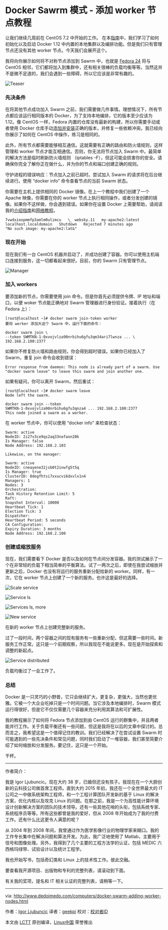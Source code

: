# Docker Sawrm 模式 - 添加 worker 节点教程

让我们继续几周前在 CentOS 7.2 中开始的工作。 在本[指南][1]中，我们学习了如何初始化以及启动 Docker 1.12 中内置的本地集群以及编排功能。但是我们只有管理节点还没有其他 worker 节点。今天我们会展开这个。

我将向你展示如何将不对称节点添加到 Sawrm 中，也就是 [Fedora 24][2] 将与 CentOS 相邻，它们都将加入到集群中，还有相关很棒的负载均衡等等。当然这并不是微不足道的，我们会遇到一些障碍，所以它应该是非常有趣的。

 ![Teaser](http://www.dedoimedo.com/images/computers-years/2016-2/docker-swarm-teaser-more.png) 

### 先决条件

在将其他节点成功加入 Swarm 之前，我们需要做几件事情。理想情况下，所有节点都应该运行相同版本的 Docker，为了支持本地编排，它的版本至少应该为 1.12。像 CentOS 一样，Fedora 内置的仓库没有最新的构建，所以你需要手动或者使用 Docker 仓库手动[添加并安装][3]正确的版本，并修复一些依赖冲突。我已经向你展示了如何在 CentOS 中操作，练习是相同的。

此外，所有节点都需要能够相互通信。这就需要有正确的路由和防火墙规则，这样管理和 worker 节点才能互相通信。否则，你无法将节点加入 Swarm 中。最简单的解决方法是临时刷新防火墙规则 （iptables -F），但这可能会损害你的安全。请确保你完全了解你正在做什么，并为你的节点和端口创建正确的规则。

守护进程的错误响应：节点加入之前已超时。尝试加入 Swarm 的请求将在后台继续进行。使用 “docker info” 命令查看节点的当前 Swarm 状态。

你需要在主机上提供相同的 Docker 镜像。在上一个教程中我们创建了一个 Apache 映像，你需要在你的 worker 节点上执行相同操作，或者分发创建的镜像。如果你不这样做，你会遇到错误。如果你在设置 Docker 上需要帮助，请阅读我的[介绍指南][4]和[网络教程][5]。

```
7vwdxioopmmfp3amlm0ulimcu   \_ websky.11   my-apache2:latest
localhost.localdomain   Shutdown   Rejected 7 minutes ago
"No such image: my-apache2:lat&"
```

### 现在开始

现在我们有一台 CentOS 机器并启动了，并成功创建了容器。你可以使用主机端口连接到服务，这一切都看起来很好。目前，你的 Swarm 只有管理节点。

 ![Manager](http://www.dedoimedo.com/images/computers-years/2016-2/docker-swarm-manager.png) 

### 加入 workers

要添加新的节点，你需要使用 join 命令。但是你首先必须提供令牌、IP 地址和端口，以便 woker 节点能正确地对 Swarm 管理器进行身份验证。接着执行（在 Fedora 上）：

```
[root@localhost ~]# docker swarm join-token worker
要将 worker 添加大这个 Swarm 中，运行下面的命令：

docker swarm join \
--token SWMTKN-1-0xvojvlza90nrbihu6gfu3qm34ari7lwnza ... \
192.168.2.100:2377
```

如果你不修复防火墙和路由规则，你会得到超时错误。如果你已经加入了 Swarm，重复 join 命令会收到错误：

```
Error response from daemon: This node is already part of a swarm. Use "docker swarm leave" to leave this swarm and join another one.
```

如果有疑问，你可以离开 Swarm，然后重试：

```
[root@localhost ~]# docker swarm leave
Node left the swarm.

docker swarm join --token
SWMTKN-1-0xvojvlza90nrbihu6gfu3qnza4 ... 192.168.2.100:2377
This node joined a swarm as a worker.
```

在 worker 节点中，你可以使用 “docker info” 来检查状态：

```
Swarm: active
NodeID: 2i27v3ce9qs2aq33nofaon20k
Is Manager: false
Node Address: 192.168.2.103

Likewise, on the manager:

Swarm: active
NodeID: cneayene32jsb0t2inwfg5t5q
Is Manager: true
ClusterID: 8degfhtsi7xxucvi6dxvlx1n4
Managers: 1
Nodes: 3
Orchestration:
Task History Retention Limit: 5
Raft:
Snapshot Interval: 10000
Heartbeat Tick: 1
Election Tick: 3
Dispatcher:
Heartbeat Period: 5 seconds
CA Configuration:
Expiry Duration: 3 months
Node Address: 192.168.2.100
```

### 创建或缩放服务

现在，我们需要看下 Docker 是否以及如何在节点间分发容器。我的测试展示了一个在非常轻的负载下相当简单的平衡算法。试了一两次之后，即使在我尝试缩放并更新之后，Docker 也没有将运行的服务重新分配给新的 worker。同样，有一次，它在 worker 节点上创建了一个新的服务。也许这是最好的选择。

 ![Scale service](http://www.dedoimedo.com/images/computers-years/2016-2/docker-swarm-scale-service.png) 

 ![Service ls](http://www.dedoimedo.com/images/computers-years/2016-2/docker-swarm-service-list.png) 

 ![Services ls, more](http://www.dedoimedo.com/images/computers-years/2016-2/docker-swarm-service-list-more.png) 

 ![New service](http://www.dedoimedo.com/images/computers-years/2016-2/docker-swarm-new-service.png) 

在新的 worker 节点上创建完整新的服务。

过了一段时间，两个容器之间的现有服务有一些重新分配，但这需要一些时间。新服务工作正常。这只是一个前期观察，所以我现在不能说更多。现在是开始探索和调整的新起点。

 ![Service distributed](http://www.dedoimedo.com/images/computers-years/2016-2/docker-swarm-distributed.png) 

负载均衡过了一会工作了。

### 总结

Docker 是一只灵巧的小野兽，它只会继续扩大，更复杂，更强大，当然也更优雅。它被一个大企业吃掉只是一个时间问题。当它涉及本地编排时，Swarm 模式运行得很好，但是它不仅仅需要几个容器来充分利用其算法和可扩展性。

我的教程展示了如何将 Fedora 节点添加到由 CentOS 运行的群集中，并且两者能并行工作。关于负载平衡还有一些问题，但这是我将在以后的文章中探讨的。总而言之，我希望这是一个值得记住的教训。我们已经解决了在尝试设置 Swarm 时可能遇到的一些先决条件和常见问题，同时我们启动了一堆容器，我们甚至简要介绍了如何缩放和分发服务。要记住，这只是一个开始。

干杯。


--------------------------------------------------------------------------------

作者简介：

我是 Igor Ljubuncic。现在大约 38 岁，已婚但还没有孩子。我现在在一个大胆创新的云科技公司做首席工程师。直到大约 2015 年初，我还在一个全世界最大的 IT 公司之一中做系统架构工程师，和一个工程计算团队开发新的基于 Linux 的解决方案，优化内核以及攻克 Linux 的问题。在那之前，我是一个为高性能计算环境设计创新解决方案的团队的技术领导。还有一些其他花哨的头衔，包括系统专家、系统程序员等等。所有这些都曾是我的爱好，但从 2008 年开始成为了我的付费工作。还有什么比这更令人满意的呢？

从 2004 年到 2008 年间，我曾通过作为医学影像行业的物理学家来糊口。我的工作专长集中在解决问题和算法开发。为此，我广泛地使用了 Matlab，主要用于信号和图像处理。另外，我得到了几个主要的工程方法学的认证，包括 MEDIC 六西格玛绿带、试验设计以及统计工程学。

我也开始写书，包括奇幻类和 Linux 上的技术性工作。彼此交融。

要查看我开源项目、出版物和专利的完整列表，请滚动到下面。

有关我的奖项，提名和 IT 相关认证的完整列表，请稍等一下。

-------------


via: http://www.dedoimedo.com/computers/docker-swarm-adding-worker-nodes.html

作者：[Igor Ljubuncic][a]
译者：[geekpi](https://github.com/geekpi)
校对：[校对者ID](https://github.com/校对者ID)

本文由 [LCTT](https://github.com/LCTT/TranslateProject) 原创编译，[Linux中国](https://linux.cn/) 荣誉推出

[a]:http://www.dedoimedo.com/faq.html
[1]:http://www.dedoimedo.com/computers/docker-swarm-intro.html
[2]:http://www.dedoimedo.com/computers/fedora-24-gnome.html
[3]:http://www.dedoimedo.com/computers/docker-centos-upgrade-latest.html
[4]:http://www.dedoimedo.com/computers/docker-guide.html
[5]:http://www.dedoimedo.com/computers/docker-networking.html
